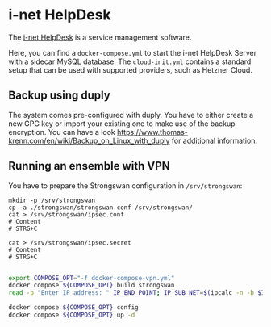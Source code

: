# i-net HelpDesk

The [i-net HelpDesk](https://www.inetsoftware.de/de/products/helpdesk) is a service management software.

Here, you can find a `docker-compose.yml` to start the i-net HelpDesk Server with a sidecar MySQL database. The `cloud-init.yml` contains a standard setup that can be used with supported providers, such as Hetzner Cloud.

## Backup using duply

The system comes pre-configured with duply. You have to either create a new GPG key or import your existing one to make use of the backup encryption. You can have a look https://www.thomas-krenn.com/en/wiki/Backup_on_Linux_with_duply for additional information.

## Running an ensemble with VPN

You have to prepare the Strongswan configuration in `/srv/strongswan`:

```
mkdir -p /srv/strongswan
cp -a ./strongswan/strongswan.conf /srv/strongswan/
cat > /srv/strongswan/ipsec.conf
# Content
# STRG+C

cat > /srv/strongswan/ipsec.secret
# Content
# STRG+C
```

```bash

export COMPOSE_OPT="-f docker-compose-vpn.yml"
docker compose ${COMPOSE_OPT} build strongswan
read -p "Enter IP address: " IP_END_POINT; IP_SUB_NET=$(ipcalc -n -b $IP_END_POINT 28 | grep Network | awk '{print $2}'); printf "IP_SUB_NET=${IP_SUB_NET}\nIP_END_POINT=${IP_END_POINT}";

docker compose ${COMPOSE_OPT} config
docker compose ${COMPOSE_OPT} up -d
```
